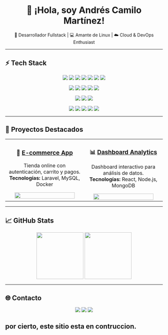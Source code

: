 
<h1 align="center">👋 ¡Hola, soy Andrés Camilo Martínez!</h1>
<p align="center">
  🚀 Desarrollador Fullstack | 💻 Amante de Linux | ☁️ Cloud & DevOps Enthusiast
</p>

---

## ⚡ Tech Stack

<p align="center">
  <!-- Badges con shields.io -->
  <img src="https://img.shields.io/badge/HTML5-E34F26?style=for-the-badge&logo=html5&logoColor=white" />
  <img src="https://img.shields.io/badge/CSS3-1572B6?style=for-the-badge&logo=css3&logoColor=white" />
  <img src="https://img.shields.io/badge/JavaScript-F7DF1E?style=for-the-badge&logo=javascript&logoColor=black" />
  <img src="https://img.shields.io/badge/TypeScript-3178C6?style=for-the-badge&logo=typescript&logoColor=white" />
  <img src="https://img.shields.io/badge/React-20232A?style=for-the-badge&logo=react&logoColor=61DAFB" />
  <img src="https://img.shields.io/badge/Next.js-000000?style=for-the-badge&logo=nextdotjs&logoColor=white" />
  <img src="https://img.shields.io/badge/TailwindCSS-38B2AC?style=for-the-badge&logo=tailwind-css&logoColor=white" />
</p>

<p align="center">
  <img src="https://img.shields.io/badge/PHP-777BB4?style=for-the-badge&logo=php&logoColor=white" />
  <img src="https://img.shields.io/badge/Laravel-FF2D20?style=for-the-badge&logo=laravel&logoColor=white" />
  <img src="https://img.shields.io/badge/Node.js-339933?style=for-the-badge&logo=nodedotjs&logoColor=white" />
  <img src="https://img.shields.io/badge/Express.js-000000?style=for-the-badge&logo=express&logoColor=white" />
  <img src="https://img.shields.io/badge/GraphQL-E10098?style=for-the-badge&logo=graphql&logoColor=white" />
</p>

<p align="center">
  <img src="https://img.shields.io/badge/MySQL-005C84?style=for-the-badge&logo=mysql&logoColor=white" />
  <img src="https://img.shields.io/badge/PostgreSQL-316192?style=for-the-badge&logo=postgresql&logoColor=white" />
  <img src="https://img.shields.io/badge/MongoDB-4EA94B?style=for-the-badge&logo=mongodb&logoColor=white" />
</p>

<p align="center">
  <img src="https://img.shields.io/badge/Linux-FCC624?style=for-the-badge&logo=linux&logoColor=black" />
  <img src="https://img.shields.io/badge/Docker-2496ED?style=for-the-badge&logo=docker&logoColor=white" />
  <img src="https://img.shields.io/badge/Git-F05032?style=for-the-badge&logo=git&logoColor=white" />
  <img src="https://img.shields.io/badge/GitHub-181717?style=for-the-badge&logo=github&logoColor=white" />
  <img src="https://img.shields.io/badge/AWS-FF9900?style=for-the-badge&logo=amazon-aws&logoColor=white" />
</p>

---

## 🚀 Proyectos Destacados
<table>
  <tr>
    <td align="center" width="50%">
      <h3>🛒 <a href="https://github.com/andrescmartinez/ecommerce-app">E-commerce App</a></h3>
      <p>Tienda online con autenticación, carrito y pagos.<br>
      <b>Tecnologías:</b> Laravel, MySQL, Docker</p>
      <a href="https://github.com/andrescmartinez/ecommerce-app">
        <img src="https://github-readme-stats.vercel.app/api/pin/?username=andrescmartinez&repo=ecommerce-app&theme=tokyonight" width="90%" />
      </a>
    </td>
    <td align="center" width="50%">
      <h3>📊 <a href="https://github.com/andrescmartinez/dashboard-analytics">Dashboard Analytics</a></h3>
      <p>Dashboard interactivo para análisis de datos.<br>
      <b>Tecnologías:</b> React, Node.js, MongoDB</p>
      <a href="https://github.com/andrescmartinez/dashboard-analytics">
        <img src="https://github-readme-stats.vercel.app/api/pin/?username=andrescmartinez&repo=dashboard-analytics&theme=tokyonight" width="90%" />
      </a>
    </td>
  </tr>
</table>

---

## 📈 GitHub Stats
<p align="center">
  <img src="https://github-readme-stats.vercel.app/api?username=andrescmartinez&show_icons=true&theme=tokyonight" height="150" />
  <img src="https://github-readme-streak-stats.herokuapp.com/?user=andrescmartinez&theme=tokyonight" height="150" />
</p>

---

## 🌐 Contacto
<p align="center">
  <a href="mailto:tuemail@example.com"><img src="https://img.shields.io/badge/Email-D14836?style=for-the-badge&logo=gmail&logoColor=white" /></a>
  <a href="https://linkedin.com/in/andrescmartinez"><img src="https://img.shields.io/badge/LinkedIn-0077B5?style=for-the-badge&logo=linkedin&logoColor=white" /></a>
  <a href="https://tusitio.com"><img src="https://img.shields.io/badge/Portfolio-000000?style=for-the-badge&logo=vercel&logoColor=white" /></a>
</p>


## por cierto, este sitio esta en contruccion.